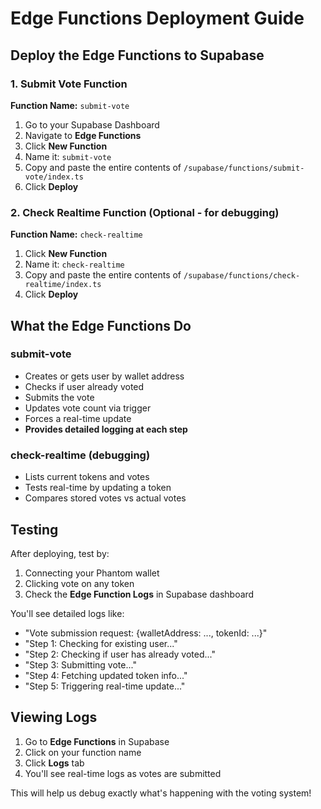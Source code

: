 # Edge Functions Deployment Guide

## Deploy the Edge Functions to Supabase

### 1. Submit Vote Function

**Function Name:** `submit-vote`

1. Go to your Supabase Dashboard
2. Navigate to **Edge Functions**
3. Click **New Function**
4. Name it: `submit-vote`
5. Copy and paste the entire contents of `/supabase/functions/submit-vote/index.ts`
6. Click **Deploy**

### 2. Check Realtime Function (Optional - for debugging)

**Function Name:** `check-realtime`

1. Click **New Function**
2. Name it: `check-realtime`
3. Copy and paste the entire contents of `/supabase/functions/check-realtime/index.ts`
4. Click **Deploy**

## What the Edge Functions Do

### submit-vote
- Creates or gets user by wallet address
- Checks if user already voted
- Submits the vote
- Updates vote count via trigger
- Forces a real-time update
- **Provides detailed logging at each step**

### check-realtime (debugging)
- Lists current tokens and votes
- Tests real-time by updating a token
- Compares stored votes vs actual votes

## Testing

After deploying, test by:
1. Connecting your Phantom wallet
2. Clicking vote on any token
3. Check the **Edge Function Logs** in Supabase dashboard

You'll see detailed logs like:
- "Vote submission request: {walletAddress: ..., tokenId: ...}"
- "Step 1: Checking for existing user..."
- "Step 2: Checking if user has already voted..."
- "Step 3: Submitting vote..."
- "Step 4: Fetching updated token info..."
- "Step 5: Triggering real-time update..."

## Viewing Logs

1. Go to **Edge Functions** in Supabase
2. Click on your function name
3. Click **Logs** tab
4. You'll see real-time logs as votes are submitted

This will help us debug exactly what's happening with the voting system!